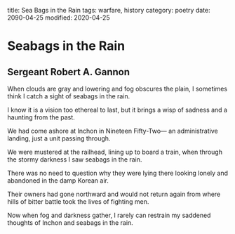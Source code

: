 title: Sea Bags in the Rain
tags: warfare, history
category: poetry 
date: 2090-04-25
modified: 2020-04-25

# Seabags in the Rain
## Sergeant Robert A. Gannon

When clouds are gray and lowering
and fog obscures the plain,
I sometimes think I catch a sight
of seabags in the rain.

I know it is a vision
too ethereal to last,
but it brings a wisp of sadness
and a haunting from the past.

We had come ashore at Inchon
in Nineteen Fifty-Two—
an administrative landing,
just a unit passing through.

We were mustered at the railhead,
lining up to board a train,
when through the stormy darkness
I saw seabags in the rain.

There was no need to question
why they were lying there
looking lonely and abandoned
in the damp Korean air.

Their owners had gone northward
and would not return again
from where hills of bitter battle
took the lives of fighting men.

Now when fog and darkness gather,
I rarely can restrain
my saddened thoughts of Inchon
and seabags in the rain.
